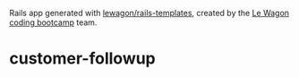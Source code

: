 Rails app generated with [lewagon/rails-templates](https://github.com/lewagon/rails-templates), created by the [Le Wagon coding bootcamp](https://www.lewagon.com) team.
# customer-followup
